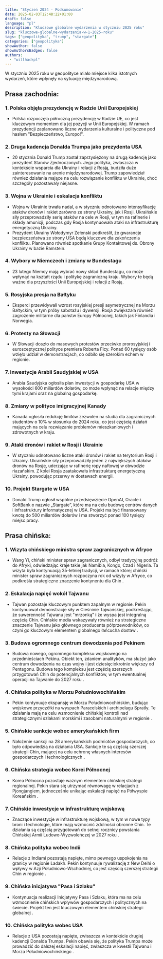 ```yaml
---
title: "Styczeń 2024 - Podsumowanie"
date: 2025-02-03T12:48:22+01:00
draft: false
language: "pl"
description: "Kluczowe globalne wydarzenia w styczniu 2025 roku"
slug: "kluczowe-globalne-wydarzenia-w-1-2025-roku"
tags: ["geopolityka", "trump", "stargate"]
categories: ["geopolityka"]
showAuthor: false
showAuthorsBadges: false
authors:
  - "willhackpl"
---
```


W styczniu 2025 roku w geopolityce miało miejsce kilka istotnych wydarzeń, które wpłynęły na sytuację międzynarodową. 

## Prasa zachodnia:

### 1. **Polska objęła prezydencję w Radzie Unii Europejskiej**
   - Polska rozpoczęła półroczną prezydencję w Radzie UE, co jest kluczowym momentem dla jej pozycji w Unii Europejskiej. W ramach prezydencji zaplanowano liczne wydarzenia kulturalne i polityczne pod hasłem "Bezpieczeństwo, Europo!".

### 2. **Druga kadencja Donalda Trumpa jako prezydenta USA**
   - 20 stycznia Donald Trump został zaprzysiężony na drugą kadencję jako prezydent Stanów Zjednoczonych. Jego polityka, zwłaszcza w kontekście wsparcia dla Ukrainy i relacji z Rosją, budziła duże zainteresowanie na arenie międzynarodowej. Trump zapowiedział również działania mające na celu rozwiązanie konfliktu w Ukrainie, choć szczegóły pozostawały niejasne.

### 3. **Wojna w Ukrainie i eskalacja konfliktu**
   - Wojna w Ukrainie trwała nadal, a w styczniu odnotowano intensyfikację ataków dronów i rakiet zarówno ze strony Ukrainy, jak i Rosji. Ukraińskie siły przeprowadziły serię ataków na cele w Rosji, w tym na rafinerie i składy amunicji, podczas gdy Rosja kontynuowała ataki na infrastrukturę energetyczną Ukrainy.
   - Prezydent Ukrainy Wołodymyr Zełenski podkreślił, że gwarancje bezpieczeństwa ze strony USA będą kluczowe dla zakończenia konfliktu. Planowano również spotkanie Grupy Kontaktowej ds. Obrony Ukrainy w bazie Ramstein.

### 4. **Wybory w Niemczech i zmiany w Bundestagu**
   - 23 lutego Niemcy mają wybrać nowy skład Bundestagu, co może wpłynąć na kształt rządu i politykę zagraniczną kraju. Wybory te będą ważne dla przyszłości Unii Europejskiej i relacji z Rosją.

### 5. **Rosyjska presja na Bałtyku**
   - Eksperci przewidywali wzrost rosyjskiej presji asymetrycznej na Morzu Bałtyckim, w tym próby sabotażu i dywersji. Rosja zwiększała również zagrożenie militarne dla państw Europy Północnej, takich jak Finlandia i Norwegia.

### 6. **Protesty na Słowacji**
   - W Słowacji doszło do masowych protestów przeciwko prorosyjskiej i eurosceptycznej polityce premiera Roberta Ficy. Ponad 60 tysięcy osób wzięło udział w demonstracjach, co odbiło się szerokim echem w regionie.

### 7. **Inwestycje Arabii Saudyjskiej w USA**
   - Arabia Saudyjska ogłosiła plan inwestycji w gospodarkę USA w wysokości 600 miliardów dolarów, co może wpłynąć na relacje między tymi krajami oraz na globalną gospodarkę.

### 8. **Zmiany w polityce imigracyjnej Kanady**
   - Kanada ogłosiła redukcję limitów zezwoleń na studia dla zagranicznych studentów o 10% w stosunku do 2024 roku, co jest częścią działań mających na celu rozwiązanie problemów mieszkaniowych i zdrowotnych w kraju.

### 9. **Ataki dronów i rakiet w Rosji i Ukrainie**
   - W styczniu odnotowano liczne ataki dronów i rakiet na terytorium Rosji i Ukrainy. Ukraińskie siły przeprowadziły jeden z największych ataków dronów na Rosję, uderzając w rafinerię ropy naftowej w obwodzie riazańskim. Z kolei Rosja zaatakowała infrastrukturę energetyczną Ukrainy, powodując przerwy w dostawach energii.

### 10. **Projekt Stargate w USA**
   - Donald Trump ogłosił wspólne przedsięwzięcie OpenAI, Oracle i SoftBank o nazwie „Stargate”, które ma na celu budowę centrów danych i infrastruktury informatycznej w USA. Projekt ma być finansowany kwotą do 500 miliardów dolarów i ma stworzyć ponad 100 tysięcy miejsc pracy.

## Prasa chińska:


### 1. **Wizyta chińskiego ministra spraw zagranicznych w Afryce**
   - Wang Yi, chiński minister spraw zagranicznych, odbył tradycyjną podróż do Afryki, odwiedzając kraje takie jak Namibia, Kongo, Czad i Nigeria. Ta wizyta była kontynuacją 35-letniej tradycji, w ramach której chiński minister spraw zagranicznych rozpoczyna rok od wizyty w Afryce, co podkreśla strategiczne znaczenie kontynentu dla Chin .

### 2. **Eskalacja napięć wokół Tajwanu**
   - Tajwan pozostaje kluczowym punktem zapalnym w regionie. Pekin kontynuował demonstracje siły w Cieśninie Tajwańskiej, podkreślając, że suwerenność Tajwanu jest "mrzonką" i że wyspa jest integralną częścią Chin. Chińskie media wskazywały również na strategiczne znaczenie Tajwanu jako głównego producenta półprzewodników, co czyni go kluczowym elementem globalnego łańcucha dostaw .

### 3. **Budowa ogromnego centrum dowodzenia pod Pekinem**
   - Budowa nowego, ogromnego kompleksu wojskowego na przedmieściach Pekinu. Obiekt ten, zdaniem analityków, ma służyć jako centrum dowodzenia na czas wojny i jest dziesięciokrotnie większy od Pentagonu. Budowa tego kompleksu jest częścią szerszych przygotowań Chin do potencjalnych konfliktów, w tym ewentualnej operacji na Tajwanie do 2027 roku .

### 4. **Chińska polityka w Morzu Południowochińskim**
   - Pekin kontynuuje ekspansję w Morzu Południowochińskim, budując wojskowe przyczółki na wyspach Paracelskich i archipelagu Spratly. Te działania mają na celu wzmocnienie chińskiej kontroli nad strategicznymi szlakami morskimi i zasobami naturalnymi w regionie .

### 5. **Chińskie sankcje wobec amerykańskich firm**
   - Nałożenie sankcji na 28 amerykańskich podmiotów gospodarczych, co było odpowiedzią na działania USA. Sankcje te są częścią szerszej strategii Chin, mającej na celu ochronę własnych interesów gospodarczych i technologicznych .

### 6. **Chińska strategia wobec Korei Północnej**
   - Korea Północna pozostaje ważnym elementem chińskiej strategii regionalnej. Pekin stara się utrzymać równowagę w relacjach z Pjongjangiem, jednocześnie unikając eskalacji napięć na Półwyspie Koreańskim .

### 7. **Chińskie inwestycje w infrastrukturę wojskową**
   - Znaczące inwestycje w infrastrukturę wojskową, w tym w nowe typy broni i technologie, które mają wzmocnić zdolności obronne Chin. Te działania są częścią przygotowań do setnej rocznicy powstania Chińskiej Armii Ludowo-Wyzwoleńczej w 2027 roku .

### 8. **Chińska polityka wobec Indii**
   - Relacje z Indiami pozostają napięte, mimo pewnego uspokojenia na granicy w regionie Ladakh. Pekin kontynuuje rywalizację z New Delhi o wpływy w Azji Południowo-Wschodniej, co jest częścią szerszej strategii Chin w regionie .

### 9. **Chińska inicjatywa "Pasa i Szlaku"**
   - Kontynuacja realizacji Inicjatywy Pasa i Szlaku, która ma na celu wzmocnienie chińskich wpływów gospodarczych i politycznych na świecie. Projekt ten jest kluczowym elementem chińskiej strategii globalnej .

### 10. **Chińska polityka wobec USA**
   - Relacje z USA pozostają napięte, zwłaszcza w kontekście drugiej kadencji Donalda Trumpa. Pekin obawia się, że polityka Trumpa może prowadzić do dalszej eskalacji napięć, zwłaszcza w kwestii Tajwanu i Morza Południowochińskiego .
